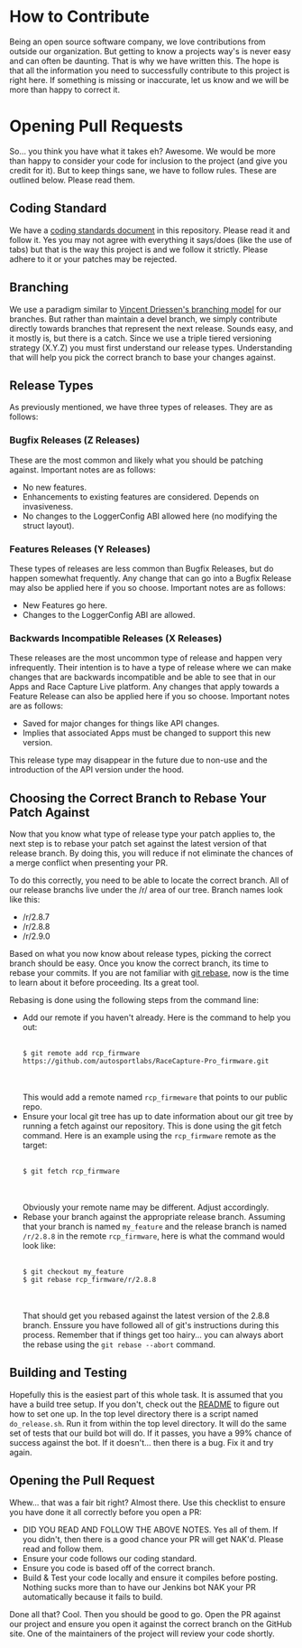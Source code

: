 How to Contribute
=================
Being an open source software company, we love contributions from
outside our organization. But getting to know a projects way's is
never easy and can often be daunting.  That is why we have written
this.  The hope is that all the information you need to successfully
contribute to this project is right here.  If something is missing or
inaccurate, let us know and we will be more than happy to correct it.

# Opening Pull Requests

So... you think you have what it takes eh?  Awesome.  We would be more
than happy to consider your code for inclusion to the project (and
give you credit for it).  But to keep things sane, we have to follow
rules.  These are outlined below.  Please read them.

## Coding Standard

We have a [coding standards document](/CODING_STANDARD.md) in this
repository.  Please read it and follow it.  Yes you may not agree with
everything it says/does (like the use of tabs) but that is the way this
project is and we follow it strictly.  Please adhere to it or your patches
may be rejected.

## Branching

We use a paradigm similar to [Vincent Driessen's branching model](
http://nvie.com/posts/a-successful-git-branching-model) for our
branches.  But rather than maintain a devel branch, we simply
contribute directly towards branches that represent the next release.
Sounds easy, and it mostly is, but there is a catch.  Since we use a
triple tiered versioning strategy (X.Y.Z) you must first understand our
release types.  Understanding that will help you pick the correct branch
to base your changes against.

## Release Types

As previously mentioned, we have three types of releases.  They are as
follows:

### Bugfix Releases (Z Releases)
These are the most common and likely what you should be patching
against. Important notes are as follows:

* No new features.
* Enhancements to existing features are considered.  Depends on
   invasiveness.
* No changes to the LoggerConfig ABI allowed here (no modifying the
   struct layout).

### Features Releases (Y Releases)
These types of releases are less common than Bugfix Releases, but do
happen somewhat frequently. Any change that can go into a Bugfix
Release may also be applied here if you so choose.  Important notes
are as follows:

* New Features go here.
* Changes to the LoggerConfig ABI are allowed.

### Backwards Incompatible Releases (X Releases)
These releases are the most uncommon type of release and happen very
infrequently.  Their intention is to have a type of release where we
can make changes that are backwards incompatible and be able to see
that in our Apps and Race Capture Live platform.  Any changes that
apply towards a Feature Release can also be applied here if you so
choose.  Important notes are as follows:

* Saved for major changes for things like API changes.
* Implies that associated Apps must be changed to support this new
   version.

This release type may disappear in the future due to non-use and the
introduction of the API version under the hood.

## Choosing the Correct Branch to Rebase Your Patch Against

Now that you know what type of release type your patch applies to, the
next step is to rebase your patch set against the latest version of
that release branch.  By doing this, you will reduce if not eliminate
the chances of a merge conflict when presenting your PR.

To do this correctly, you need to be able to locate the correct
branch.  All of our release branchs live under the /r/ area of our
tree.  Branch names look like this:

* /r/2.8.7
* /r/2.8.8
* /r/2.9.0

Based on what you now know about release types, picking the correct
branch should be easy.  Once you know the correct branch, its time to
rebase your commits.  If you are not familiar with [git
rebase](https://git-scm.com/docs/git-rebase), now is the time to learn
about it before proceeding.  Its a great tool.

Rebasing is done using the following steps from the command line:

* Add our remote if you haven't already.  Here is the command to help
  you out:
  <br><br>
  ```
  $ git remote add rcp_firmware https://github.com/autosportlabs/RaceCapture-Pro_firmware.git
  ```
  <br><br>
  This would add a remote named `rcp_firmeware` that points
  to our public repo.
* Ensure your local git tree has up to date information about our git
  tree by running a fetch against our repository.  This is done using
  the git fetch command.  Here is an example using the `rcp_firmware`
  remote as the target:
  <br><br>
  ```
  $ git fetch rcp_firmware
  ```
  <br><br>
  Obviously your remote name may be different.  Adjust accordingly.
* Rebase your branch against the appropriate release branch.  Assuming
  that your branch is named `my_feature` and the release branch is
  named `/r/2.8.8` in the remote `rcp_firmware`, here is what the
  command would look like:
  <br><br>
  ```
  $ git checkout my_feature
  $ git rebase rcp_firmware/r/2.8.8
  ```
  <br><br>
  That should get you rebased against the latest version of the 2.8.8
  branch.  Enssure you have followed all of git's instructions during
  this process.  Remember that if things get too hairy... you can
  always abort the rebase using the `git rebase --abort` command.

## Building and Testing

Hopefully this is the easiest part of this whole task.  It is assumed
that you have a build tree setup.  If you don't, check out the
[README](/README.md) to figure out how to set one up.  In the top
level directory there is a script named `do_release.sh`.  Run it from
within the top level directory.  It will do the same set of tests that
our build bot will do.  If it passes, you have a 99% chance of success
against the bot.  If it doesn't... then there is a bug.  Fix it and
try again.

## Opening the Pull Request

Whew... that was a fair bit right?  Almost there.  Use this checklist
to ensure you have done it all correctly before you open a PR:

* DID YOU READ AND FOLLOW THE ABOVE NOTES.  Yes all of them.  If you
  didn't, then there is a good chance your PR will get NAK'd. Please
  read and follow them.
* Ensure your code follows our coding standard.
* Ensure you code is based off of the correct branch.
* Build & Test your code locally and ensure it compiles before posting.
  Nothing sucks more than to have our Jenkins bot NAK your PR
  automatically because it fails to build.

Done all that?  Cool.  Then you should be good to go.  Open the PR
against our project and ensure you open it against the correct branch
on the GitHub site.  One of the maintainers of the project will review
your code shortly.
